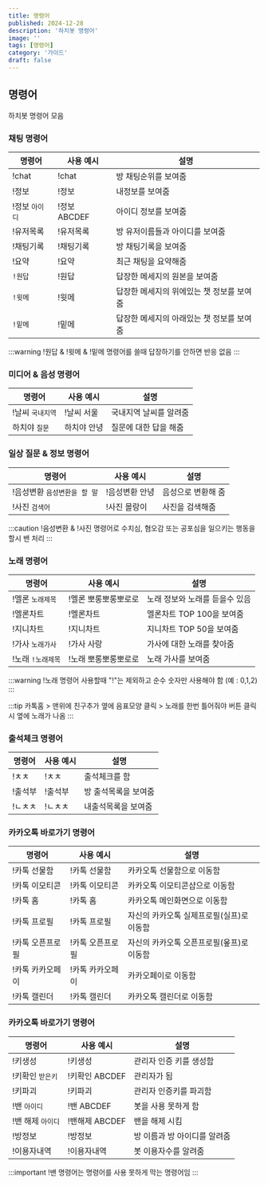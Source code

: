 ```yaml
---
title: 명령어
published: 2024-12-28
description: '하치봇 명령어'
image: ''
tags: [명령어]
category: '가이드'
draft: false 
---
```


## 명령어
하치봇 명령어 모음

### 채팅 명령어

| 명령어       | 사용 예시                                    | 설명                                   |
|-------------|----------------------------------------------|----------------------------------------|
| !chat | !chat | 방 채팅순위를 보여줌 |
| !정보 | !정보 | 내정보를 보여줌 |
| !정보 `아이디` | !정보 ABCDEF | 아이디 정보를 보여줌 |
| !유저목록 | !유저목록 | 방 유저이름들과 아이디를 보여줌 |
| !채팅기록 | !채팅기록 | 방 채팅기록을 보여줌 |
| !요약 | !요약 | 최근 채팅을 요약해줌 |
| `!원답` | !원답 | 답장한 메세지의 원본을 보여줌 |
| `!윗메` | !윗메 | 답장한 메세지의 위에있는 챗 정보를 보여줌 |
| `!밑메` | !밑메 | 답장한 메세지의 아래있는 챗 정보를 보여줌 |

:::warning
!원답 & !윗메 & !밑메 명령어를 쓸때 답장하기를 안하면 반응 없음
:::

### 미디어 & 음성 명령어

| 명령어       | 사용 예시                                    | 설명                                   |
|-------------|----------------------------------------------|----------------------------------------|
| !날씨 `국내지역` | !날씨 서울 | 국내지역 날씨를 알려줌 |
| 하치야 `질문` | 하치야 안녕 | 질문에 대한 답을 해줌 |

### 일상 질문 & 정보 명령어

| 명령어       | 사용 예시                                    | 설명                                   |
|-------------|----------------------------------------------|----------------------------------------|
| !음성변환 `음성변환을 할 말` | !음성변환 안녕 | 음성으로 변환해 줌 |
| !사진 `검색어` | !사진 몰랑이 | 사진을 검색해줌 |

:::caution
!음성변환 & !사진 명령어로 수치심, 혐오감 또는 공포심을 일으키는 행동을 할시 밴 처리
:::

### 노래 명령어

| 명령어       | 사용 예시                                    | 설명                                   |
|-------------|----------------------------------------------|----------------------------------------|
| !멜론 `노래제목` | !멜론 뽀롱뽀롱뽀로로 | 노래 정보와 노래를 듣을수 있음 |
| !멜론차트 | !멜론차트 | 멜론차트 TOP 100을 보여줌 |
| !지니차트 | !지니차트 | 지니차트 TOP 50을 보여줌 |
| !가사 `노래가사` | !가사 사랑 | 가사에 대한 노래를 찾아줌 |
| !노래 `!노래제목` | !노래 뽀롱뽀롱뽀로로 | 노래 가사를 보여줌 |

:::warning
!노래 명령어 사용할때 "!"는 제외하고 순수 숫자만 사용해야 함 (예 : 0,1,2)
:::

:::tip
카톡홈 > 맨위에 친구추가 옆에 음표모양 클릭 > 노래를 한번 틀어줘야 버튼 클릭시 옆에 노래가 나옴
:::

### 출석체크 명령어

| 명령어       | 사용 예시                                    | 설명                                   |
|-------------|----------------------------------------------|----------------------------------------|
| !ㅊㅊ | !ㅊㅊ | 출석체크를 함 |
| !출석부 | !출석부 | 방 출석목록을 보여줌 |
| !ㄴㅊㅊ | !ㄴㅊㅊ | 내출석목록을 보여줌 |

### 카카오톡 바로가기 명령어

| 명령어       | 사용 예시                                    | 설명                                   |
|-------------|----------------------------------------------|----------------------------------------|
| !카톡 선물함 | !카톡 선물함 | 카카오톡 선물함으로 이동함 |
| !카톡 이모티콘 | !카톡 이모티콘 | 카카오톡 이모티콘샵으로 이동함 |
| !카톡 홈 | !카톡 홈 | 카카오톡 메인화면으로 이동함 |
| !카톡 프로필 | !카톡 프로필 | 자신의 카카오톡 실제프로필(실프)로 이동함 |
| !카톡 오픈프로필 | !카톡 오픈프로필 | 자신의 카카오톡 오픈프로필(옾프)로 이동함 |
| !카톡 카카오페이 | !카톡 카카오페이 | 카카오페이로 이동함 |
| !카톡 캘린더 | !카톡 캘린더 | 카카오톡 캘린더로 이동함 |

### 카카오톡 바로가기 명령어

| 명령어       | 사용 예시                                    | 설명                                   |
|-------------|----------------------------------------------|----------------------------------------|
| !키생성 | !키생성 | 관리자 인증 키를 생성함 |
| !키확인 `받은키` | !키확인 ABCDEF | 관리자가 됨 |
| !키파괴 | !키파괴 | 관리자 인증키를 파괴함 |
| !밴 `아이디` | !밴 ABCDEF | 봇을 사용 못하게 함 |
| !밴 해제 `아이디` | !밴해제 ABCDEF | 밴을 해제 시킴 |
| !방정보 | !방정보 | 방 이름과 방 아이디를 알려줌 |
| !이용자내역 | !이용자내역 | 봇 이용자수를 알려줌 |

:::important
!밴 명령어는 명령어를 사용 못하게 막는 명령어임
:::
